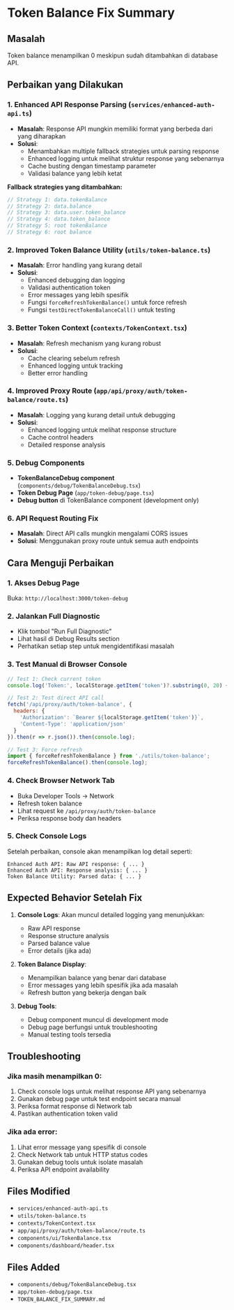 # Token Balance Fix Summary

## Masalah
Token balance menampilkan 0 meskipun sudah ditambahkan di database API.

## Perbaikan yang Dilakukan

### 1. Enhanced API Response Parsing (`services/enhanced-auth-api.ts`)
- **Masalah**: Response API mungkin memiliki format yang berbeda dari yang diharapkan
- **Solusi**: 
  - Menambahkan multiple fallback strategies untuk parsing response
  - Enhanced logging untuk melihat struktur response yang sebenarnya
  - Cache busting dengan timestamp parameter
  - Validasi balance yang lebih ketat

**Fallback strategies yang ditambahkan:**
```javascript
// Strategy 1: data.tokenBalance
// Strategy 2: data.balance  
// Strategy 3: data.user.token_balance
// Strategy 4: data.token_balance
// Strategy 5: root tokenBalance
// Strategy 6: root balance
```

### 2. Improved Token Balance Utility (`utils/token-balance.ts`)
- **Masalah**: Error handling yang kurang detail
- **Solusi**:
  - Enhanced debugging dan logging
  - Validasi authentication token
  - Error messages yang lebih spesifik
  - Fungsi `forceRefreshTokenBalance()` untuk force refresh
  - Fungsi `testDirectTokenBalanceCall()` untuk testing

### 3. Better Token Context (`contexts/TokenContext.tsx`)
- **Masalah**: Refresh mechanism yang kurang robust
- **Solusi**:
  - Cache clearing sebelum refresh
  - Enhanced logging untuk tracking
  - Better error handling

### 4. Improved Proxy Route (`app/api/proxy/auth/token-balance/route.ts`)
- **Masalah**: Logging yang kurang detail untuk debugging
- **Solusi**:
  - Enhanced logging untuk melihat response structure
  - Cache control headers
  - Detailed response analysis

### 5. Debug Components
- **TokenBalanceDebug component** (`components/debug/TokenBalanceDebug.tsx`)
- **Token Debug Page** (`app/token-debug/page.tsx`)
- **Debug button** di TokenBalance component (development only)

### 6. API Request Routing Fix
- **Masalah**: Direct API calls mungkin mengalami CORS issues
- **Solusi**: Menggunakan proxy route untuk semua auth endpoints

## Cara Menguji Perbaikan

### 1. Akses Debug Page
Buka: `http://localhost:3000/token-debug`

### 2. Jalankan Full Diagnostic
- Klik tombol "Run Full Diagnostic"
- Lihat hasil di Debug Results section
- Perhatikan setiap step untuk mengidentifikasi masalah

### 3. Test Manual di Browser Console
```javascript
// Test 1: Check current token
console.log('Token:', localStorage.getItem('token')?.substring(0, 20) + '...');

// Test 2: Test direct API call
fetch('/api/proxy/auth/token-balance', {
  headers: {
    'Authorization': `Bearer ${localStorage.getItem('token')}`,
    'Content-Type': 'application/json'
  }
}).then(r => r.json()).then(console.log);

// Test 3: Force refresh
import { forceRefreshTokenBalance } from './utils/token-balance';
forceRefreshTokenBalance().then(console.log);
```

### 4. Check Browser Network Tab
- Buka Developer Tools → Network
- Refresh token balance
- Lihat request ke `/api/proxy/auth/token-balance`
- Periksa response body dan headers

### 5. Check Console Logs
Setelah perbaikan, console akan menampilkan log detail seperti:
```
Enhanced Auth API: Raw API response: { ... }
Enhanced Auth API: Response analysis: { ... }
Token Balance Utility: Parsed data: { ... }
```

## Expected Behavior Setelah Fix

1. **Console Logs**: Akan muncul detailed logging yang menunjukkan:
   - Raw API response
   - Response structure analysis
   - Parsed balance value
   - Error details (jika ada)

2. **Token Balance Display**: 
   - Menampilkan balance yang benar dari database
   - Error messages yang lebih spesifik jika ada masalah
   - Refresh button yang bekerja dengan baik

3. **Debug Tools**: 
   - Debug component muncul di development mode
   - Debug page berfungsi untuk troubleshooting
   - Manual testing tools tersedia

## Troubleshooting

### Jika masih menampilkan 0:
1. Check console logs untuk melihat response API yang sebenarnya
2. Gunakan debug page untuk test endpoint secara manual
3. Periksa format response di Network tab
4. Pastikan authentication token valid

### Jika ada error:
1. Lihat error message yang spesifik di console
2. Check Network tab untuk HTTP status codes
3. Gunakan debug tools untuk isolate masalah
4. Periksa API endpoint availability

## Files Modified
- `services/enhanced-auth-api.ts`
- `utils/token-balance.ts`
- `contexts/TokenContext.tsx`
- `app/api/proxy/auth/token-balance/route.ts`
- `components/ui/TokenBalance.tsx`
- `components/dashboard/header.tsx`

## Files Added
- `components/debug/TokenBalanceDebug.tsx`
- `app/token-debug/page.tsx`
- `TOKEN_BALANCE_FIX_SUMMARY.md`
